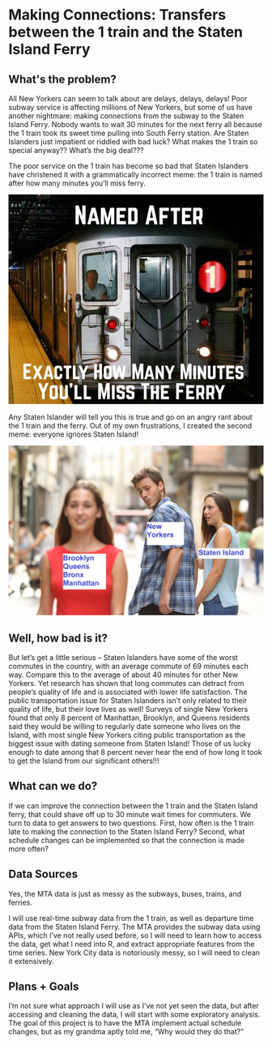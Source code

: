 # Making Connections: Transfers between the 1 train and the Staten Island Ferry

## What's the problem?

All New Yorkers can seem to talk about are delays, delays, delays! Poor subway service is affecting millions of New Yorkers, but some of us have another nightmare: making connections from the subway to the Staten Island Ferry. Nobody wants to wait 30 minutes for the next ferry all because the 1 train took its sweet time pulling into South Ferry station. Are Staten Islanders just impatient or riddled with bad luck? What makes the 1 train so special anyway?? What’s the big deal??? 

The poor service on the 1 train has become so bad that Staten Islanders have christened it with a grammatically incorrect meme: the 1 train is named after how many minutes you’ll miss ferry. 

![](Images/1trainmeme.jpg)

Any Staten Islander will tell you this is true and go on an angry rant about the 1 train and the ferry. Out of my own frustrations, I created the second meme: everyone ignores Staten Island!

![](Images/guygirlmeme2_edit.jpg)

## Well, how bad is it?

But let’s get a little serious – Staten Islanders have some of the worst commutes in the country, with an average commute of 69 minutes each way. Compare this to the average of about 40 minutes for other New Yorkers. Yet research has shown that long commutes can detract from people’s quality of life and is associated with lower life satisfaction. The public transportation issue for Staten Islanders isn’t only related to their quality of life, but their love lives as well! Surveys of single New Yorkers found that only 8 percent of Manhattan, Brooklyn, and Queens residents said they would be willing to regularly date someone who lives on the Island, with most single New Yorkers citing public transportation as the biggest issue with dating someone from Staten Island! Those of us lucky enough to date among that 8 percent never hear the end of how long it took to get the Island from our significant others!!!

## What can we do?

If we can improve the connection between the 1 train and the Staten Island ferry, that could shave off up to 30 minute wait times for commuters. We turn to data to get answers to two questions. First, how often is the 1 train late to making the connection to the Staten Island Ferry? Second, what schedule changes can be implemented so that the connection is made more often?

## Data Sources

Yes, the MTA data is just as messy as the subways, buses, trains, and ferries. 

I will use real-time subway data from the 1 train, as well as departure time data from the Staten Island Ferry. The MTA provides the subway data using APIs, which I’ve not really used before, so I will need to learn how to access the data, get what I need into R, and extract appropriate features from the time series. New York City data is notoriously messy, so I will need to clean it extensively.

## Plans + Goals

I’m not sure what approach I will use as I’ve not yet seen the data, but after accessing and cleaning the data, I will start with some exploratory analysis. The goal of this project is to have the MTA implement actual schedule changes, but as my grandma aptly told me, “Why would they do that?”
